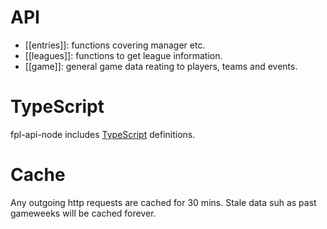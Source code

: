 # API 

* [[entries]]: functions covering manager etc.
* [[leagues]]: functions to get league information.
* [[game]]: general game data reating to players, teams and events.
 
# TypeScript

fpl-api-node includes [TypeScript](http://www.typescriptlang.org/) definitions.

<!--
# Errors

There are 3 error scenarios.

* NOT_FOUND
* UPDATING
* ERROR
* -->

# Cache

Any outgoing http requests are cached for 30 mins. Stale data suh as past gameweeks will be cached forever. 

